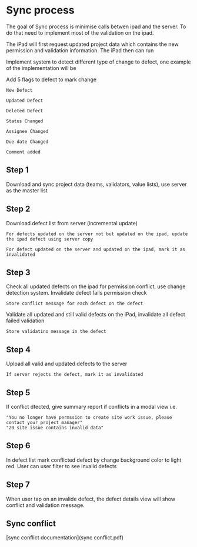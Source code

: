Sync process
============

The goal of Sync process is minimise calls betwen ipad and the server.  To do that need to implement most of the validation
on the ipad.  

The iPad will first request updated project data which contains the new permission and validation information.  The iPad then
can run 


Implement system to detect different type of change to defect, one example of the implementation will be

Add 5 flags to defect to mark change 

    New Defect

    Updated Defect
    
    Deleted Defect

    Status Changed

    Assignee Changed

    Due date Changed

    Comment added

Step 1
------

Download and sync project data (teams, validators, value lists), use server as the master list

Step 2 
------
Download defect list from server (incremental update)

    For defects updated on the server not but updated on the ipad, update the ipad defect using server copy

    For defect updated on the server and updated on the ipad, mark it as invalidated

Step 3
------

Check all updated defects on the ipad for permission conflict, use change detection system.  Invalidate defect fails permission check

    Store conflict message for each defect on the defect

Validate all updated and still valid defects on the iPad, invalidate all defect failed validation

    Store validatino message in the defect

Step 4
------
Upload all valid and updated defects to the server

    If server rejects the defect, mark it as invalidated

Step 5
------
If conflict dtected, give summary report if conflicts in a modal view i.e.

    "You no longer have permssion to create site work issue, please contact your project manager"
    "20 site issue contains invalid data"

Step 6
------
In defect list mark conflicted defect by change background color to light red. 
User can user filter to see invalid defects

Step 7 
------
When user tap on an invalide defect, the defect details view will show conflict and validation message.

Sync conflict
-------------
[sync conflict documentation](sync conflict.pdf)
